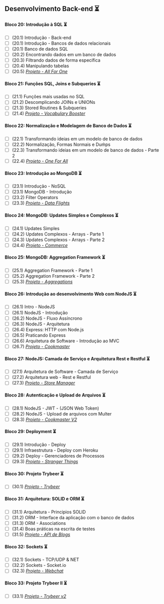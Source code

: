 ## Desenvolvimento Back-end :hourglass_flowing_sand:

#### Bloco 20: Introdução à SQL :hourglass_flowing_sand:
- [ ] (20.1) Introdução - Back-end
- [ ] (20.1) Introdução - Bancos de dados relacionais
- [ ] (20.1) Banco de dados SQL
- [ ] (20.2) Encontrando dados em um banco de dados
- [ ] (20.3) Filtrando dados de forma específica
- [ ] (20.4) Manipulando tabelas
- [ ] (20.5) _[Projeto - All For One]()_

#### Bloco 21: Funções SQL, Joins e Subqueries :hourglass_flowing_sand:
- [ ] (21.1) Funções mais usadas no SQL
- [ ] (21.2) Descomplicando JOINs e UNIONs
- [ ] (21.3) Stored Routines & Subqueries
- [ ] (21.4) _[Projeto - Vocabulary Booster]()_

#### Bloco 22: Normalização e Modelagem de Banco de Dados :hourglass_flowing_sand:
- [ ] (22.1) Transformando ideias em um modelo de banco de dados
- [ ] (22.2) Normalização, Formas Normais e Duḿps
- [ ] (22.3) Transformando ideias em um modelo de banco de dados - Parte 2
- [ ] (22.4) _[Projeto - One For All]()_

#### Bloco 23: Introdução ao MongoDB :hourglass_flowing_sand:
- [ ] (23.1) Introdução - NoSQL
- [ ] (23.1) MongoDB - Introdução
- [ ] (23.2) Filter Operators
- [ ] (23.3) _[Projeto - Data Flights]()_

#### Bloco 24: MongoDB: Updates Simples e Complexos :hourglass_flowing_sand:
- [ ] (24.1) Updates Simples
- [ ] (24.2) Updates Complexos - Arrays - Parte 1
- [ ] (24.3) Updates Complexos - Arrays - Parte 2
- [ ] (24.4) _[Projeto - Commerce]()_

#### Bloco 25: MongoDB: Aggregation Framework :hourglass_flowing_sand:
- [ ] (25.1) Aggregation Framework - Parte 1
- [ ] (25.2) Aggregation Framework - Parte 2
- [ ] (25.3) _[Projeto - Aggregations]()_

#### Bloco 26: Introdução ao desenvolvimento Web com NodeJS :hourglass_flowing_sand:
- [ ] (26.1) Intro - NodeJS
- [ ] (26.1) NodeJS - Introdução
- [ ] (26.2) NodeJS - Fluxo Assíncrono
- [ ] (26.3) NodeJS - Arquitetura
- [ ] (26.4) Express: HTTP com Node.js
- [ ] (26.5) Praticando Express
- [ ] (26.6) Arquitetura de Software - Introdução ao MVC
- [ ] (26.7) _[Projeto - Cookmaster]()_

#### Bloco 27: NodeJS: Camada de Serviço e Arquitetura Rest e Restful :hourglass_flowing_sand:
- [ ] (27.1) Arquitetura de Software - Camada de Serviço
- [ ] (27.2) Arquitetura web - Rest e Restful
- [ ] (27.3) _[Projeto - Store Manager]()_

#### Bloco 28: Autenticação e Upload de Arquivos :hourglass_flowing_sand:
- [ ] (28.1) NodeJS - JWT - (JSON Web Token)
- [ ] (28.2) NodeJS - Upload de arquivos com Multer
- [ ] (28.3) _[Projeto - Cookmaster V2]()_

#### Bloco 29: Deployment :hourglass_flowing_sand:
- [ ] (29.1) Introdução - Deploy
- [ ] (29.1) Infraestrutura - Deploy com Heroku
- [ ] (29.2) Deploy - Gerenciadores de Processos
- [ ] (29.3) _[Projeto - Stranger Things]()_

#### Bloco 30: Projeto Trybeer :hourglass_flowing_sand:
- [ ] (30.1) _[Projeto - Trybeer]()_

#### Bloco 31: Arquitetura: SOLID e ORM :hourglass_flowing_sand:
- [ ] (31.1) Arquitetura - Principios SOLID
- [ ] (31.2) ORM - Interface da aplicação com o banco de dados
- [ ] (31.3) ORM - Associations
- [ ] (31.4) Boas práticas na escrita de testes
- [ ] (31.5) _[Projeto - API de Blogs]()_

#### Bloco 32: Sockets :hourglass_flowing_sand:
- [ ] (32.1) Sockets - TCP/UDP & NET
- [ ] (32.2) Sockets - Socket.io
- [ ] (32.3) _[Projeto - Webchat]()_

#### Bloco 33: Projeto Trybeer II :hourglass_flowing_sand:
- [ ] (33.1) _[Projeto - Trybeer v2]()_
